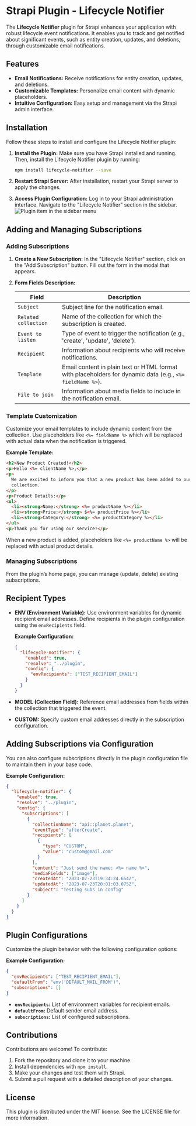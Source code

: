 # Strapi Plugin - Lifecycle Notifier

The **Lifecycle Notifier** plugin for Strapi enhances your application with robust lifecycle event notifications. It enables you to track and get notified about significant events, such as entity creation, updates, and deletions, through customizable email notifications.

## Features

- **Email Notifications:** Receive notifications for entity creation, updates, and deletions.
- **Customizable Templates:** Personalize email content with dynamic placeholders.
- **Intuitive Configuration:** Easy setup and management via the Strapi admin interface.

## Installation

Follow these steps to install and configure the Lifecycle Notifier plugin:

1. **Install the Plugin:**
   Make sure you have Strapi installed and running. Then, install the Lifecycle Notifier plugin by running:

   ```bash
   npm install lifecycle-notifier --save
   ```

2. **Restart Strapi Server:**
   After installation, restart your Strapi server to apply the changes.

3. **Access Plugin Configuration:**
   Log in to your Strapi administration interface. Navigate to the "Lifecycle Notifier" section in the sidebar.
   ![Plugin item in the sidebar menu](assets/plugin_item_in_side_bar.png)

## Adding and Managing Subscriptions

### Adding Subscriptions

1. **Create a New Subscription:**
   In the "Lifecycle Notifier" section, click on the "Add Subscription" button. Fill out the form in the modal that appears.

2. **Form Fields Description:**

   | Field                | Description                                                                                               |
   | -------------------- | --------------------------------------------------------------------------------------------------------- |
   | `Subject`            | Subject line for the notification email.                                                                  |
   | `Related collection` | Name of the collection for which the subscription is created.                                             |
   | `Event to listen`    | Type of event to trigger the notification (e.g., 'create', 'update', 'delete').                           |
   | `Recipient`          | Information about recipients who will receive notifications.                                              |
   | `Template`           | Email content in plain text or HTML format with placeholders for dynamic data (e.g., `<%= fieldName %>`). |
   | `File to join`       | Information about media fields to include in the notification email.                                      |

### Template Customization

Customize your email templates to include dynamic content from the collection. Use placeholders like `<%= fieldName %>` which will be replaced with actual data when the notification is triggered.

**Example Template:**

```html
<h2>New Product Created!</h2>
<p>Hello <%= clientName %>,</p>
<p>
  We are excited to inform you that a new product has been added to our
  collection.
</p>
<p>Product Details:</p>
<ul>
  <li><strong>Name:</strong> <%= productName %></li>
  <li><strong>Price:</strong> $<%= productPrice %></li>
  <li><strong>Category:</strong> <%= productCategory %></li>
</ul>
<p>Thank you for using our service!</p>
```

When a new product is added, placeholders like `<%= productName %>` will be replaced with actual product details.

### Managing Subscriptions

From the plugin’s home page, you can manage (update, delete) existing subscriptions.

## Recipient Types

- **ENV (Environment Variable):** Use environment variables for dynamic recipient email addresses. Define recipients in the plugin configuration using the `envRecipients` field.

  **Example Configuration:**

  ```json
  {
    "lifecycle-notifier": {
      "enabled": true,
      "resolve": "../plugin",
      "config": {
        "envRecipients": ["TEST_RECIPIENT_EMAIL"]
      }
    }
  }
  ```

- **MODEL (Collection Field):** Reference email addresses from fields within the collection that triggered the event.

- **CUSTOM:** Specify custom email addresses directly in the subscription configuration.

## Adding Subscriptions via Configuration

You can also configure subscriptions directly in the plugin configuration file to maintain them in your base code.

**Example Configuration:**

```json
{
  "lifecycle-notifier": {
    "enabled": true,
    "resolve": "../plugin",
    "config": {
      "subscriptions": [
        {
          "collectionName": "api::planet.planet",
          "eventType": "afterCreate",
          "recipients": [
            {
              "type": "CUSTOM",
              "value": "custom@gmail.com"
            }
          ],
          "content": "Just send the name: <%= name %>",
          "mediaFields": ["image"],
          "createdAt": "2023-07-23T19:34:24.654Z",
          "updatedAt": "2023-07-23T20:01:03.075Z",
          "subject": "Testing subs in config"
        }
      ]
    }
  }
}
```

## Plugin Configurations

Customize the plugin behavior with the following configuration options:

**Example Configuration:**

```json
{
  "envRecipients": ["TEST_RECIPIENT_EMAIL"],
  "defaultFrom": "env('DEFAULT_MAIL_FROM')",
  "subscriptions": []
}
```

- **`envRecipients`:** List of environment variables for recipient emails.
- **`defaultFrom`:** Default sender email address.
- **`subscriptions`:** List of configured subscriptions.

## Contributions

Contributions are welcome! To contribute:

1. Fork the repository and clone it to your machine.
2. Install dependencies with `npm install`.
3. Make your changes and test them with Strapi.
4. Submit a pull request with a detailed description of your changes.

## License

This plugin is distributed under the MIT license. See the LICENSE file for more information.
